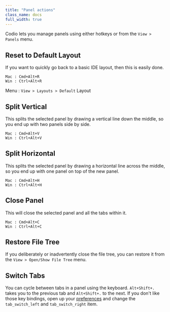 ```yaml
---
title: "Panel actions"
class_name: docs
full_width: true
---
```


Codio lets you manage panels using either hotkeys or from the `View > Panels` menu.

## Reset to Default Layout
If you want to quickly go back to a basic IDE layout, then this is easily done.

```
Mac : Cmd+Alt+R
Win : Ctrl+Alt+R
```

Menu : `View > Layouts > Default` Layout

## Split Vertical
This splits the selected panel by drawing a vertical line down the middle, so you end up with two panels side by side.

```
Mac : Cmd+Alt+V
Win : Ctrl+Alt+V
```

## Split Horizontal
This splits the selected panel by drawing a horizontal line across the middle, so you end up with one panel on top of the new panel.

```
Mac : Cmd+Alt+H
Win : Ctrl+Alt+H
```

## Close Panel
This will close the selected panel and all the tabs within it.

```
Mac : Cmd+Alt+C
Win : Ctrl+Alt+C
```

## Restore File Tree
If you deliberately or inadvertently close the file tree, you can restore it from the `View > Open/Show File Tree` menu.

## Switch Tabs
You can cycle between tabs in a panel using the keyboard. `Alt+Shift+.` takes you to the previous tab and `Alt+Shift+.` to the next. If you don't like those key bindings, open up your [preferences](/docs/ide/customization/codio-prefs) and change the `tab_switch_left` and `tab_switch_right` item.